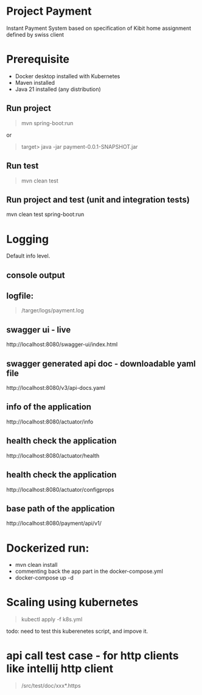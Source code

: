 # Project Payment
Instant Payment System based on specification of Kibit home assignment defined by swiss client

# Prerequisite
- Docker desktop installed with Kubernetes 
- Maven installed
- Java 21 installed (any distribution)

## Run project
> mvn spring-boot:run

or

> target> java -jar payment-0.0.1-SNAPSHOT.jar


## Run test
> mvn clean test

## Run project and test (unit and integration tests)
mvn clean test spring-boot:run

# Logging 
Default info level.

## console output
## logfile:
> /targer/logs/payment.log


## swagger ui - live
http://localhost:8080/swagger-ui/index.html

## swagger generated api doc - downloadable yaml file
http://localhost:8080/v3/api-docs.yaml

## info of the application
http://localhost:8080/actuator/info

## health check the application
http://localhost:8080/actuator/health

## health check the application
http://localhost:8080/actuator/configprops

## base path of the application
http://localhost:8080/payment/api/v1/

# Dockerized run:
- mvn clean install
- commenting back the app part in the docker-compose.yml
- docker-compose up -d

# Scaling using kubernetes
> kubectl apply -f k8s.yml

todo: need to test this kuberenetes script, and impove it.

# api call test case - for http clients like intellij http client
> /src/test/doc/xxx*.https
